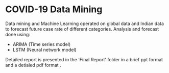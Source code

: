 # COVID-19 Data Mining
Data mining and Machine Learning operated on global data and Indian data to forecast future case rate of different categories. 
Analysis and forecast done using:  
- ARIMA (Time series model)
- LSTM (Neural network model)

Detailed report is presented in the 'Final Report' folder in a brief ppt format and a detialed pdf format . 
